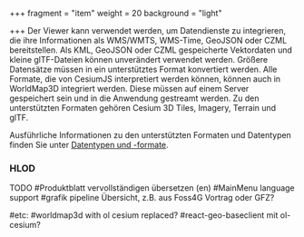 +++
fragment = "item"
weight = 20
background = "light"

+++
Der Viewer kann verwendet werden, um Datendienste zu integrieren, die ihre Informationen als WMS/WMTS, WMS-Time, GeoJSON oder CZML bereitstellen. Als KML, GeoJSON oder CZML gespeicherte Vektordaten und kleine glTF-Dateien können unverändert verwendet werden. Größere Datensätze müssen in ein unterstütztes Format konvertiert werden. Alle Formate, die von CesiumJS interpretiert werden können, können auch in WorldMap3D integriert werden. Diese müssen auf einem Server gespeichert sein und in die Anwendung gestreamt werden. Zu den unterstützten Formaten gehören Cesium 3D Tiles, Imagery, Terrain und glTF.

Ausführliche Informationen zu den unterstützten Formaten und Datentypen finden Sie unter [Datentypen und -formate](https://cesium.com/learn/3d-tiling/tiler-data-formats/).

### HLOD

TODO
#Produktblatt vervollständigen übersetzen (en)
#MainMenu language support
#grafik pipeline Übersicht, z.B. aus Foss4G Vortrag oder GFZ?

#etc:
#worldmap3d with ol cesium replaced?
#react-geo-baseclient mit ol-cesium?
